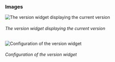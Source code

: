 ### Images

![The version widget displaying the current version](https://raw.githubusercontent.com/sdorra/adf-widget-version/master/registry/adf-widget-version-01.png "The version widget displaying the current version")
###### The version widget displaying the current version

![Configuration of the version widget](https://raw.githubusercontent.com/sdorra/adf-widget-version/master/registry/adf-widget-version-02.png "Configuration of the version widget")
###### Configuration of the version widget

